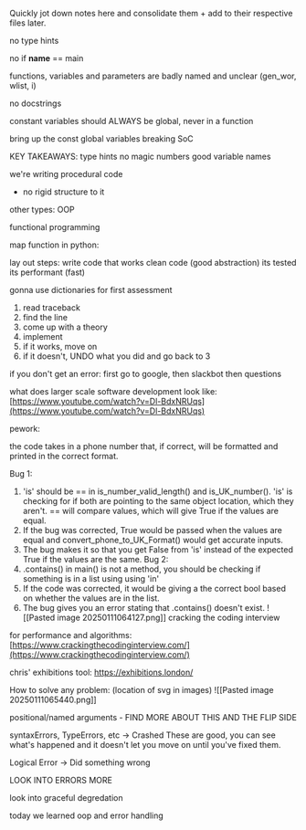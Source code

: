 Quickly jot down notes here and consolidate them + add to their respective files later.

 no type hints

no if __name__ == main

functions, variables and parameters are badly named and unclear (gen_wor, wlist, i)

no docstrings


constant variables should ALWAYS be global, never in a function

bring up the const global variables breaking SoC

KEY TAKEAWAYS:
type hints
no magic numbers
good variable names


we're writing procedural code
- no rigid structure to it

other types:
OOP

functional programming


map function in python:


lay out steps: 
write code that works
clean code (good abstraction)
its tested
its performant (fast)




gonna use dictionaries for first assessment


1. read traceback
2. find the line
3. come up with a theory
4. implement
5. if it works, move on
6. if it doesn't, UNDO what you did and go back to 3

if you don't get an error:
first go to google, then slackbot then questions

what does larger scale software development look like:
[https://www.youtube.com/watch?v=Dl-BdxNRUqs](https://www.youtube.com/watch?v=Dl-BdxNRUqs)

pework:

the code takes in a phone number that, if correct, will be formatted and printed in the correct format.

Bug 1: 
1. 'is' should be == in is_number_valid_length() and is_UK_number(). 'is' is checking for if both are pointing to the same object location, which they aren't. == will compare values, which will give True if the values are equal.
2. If the bug was corrected, True would be passed when the values are equal and convert_phone_to_UK_Format() would get accurate inputs.
3. The bug makes it so that you get False from 'is' instead of the expected True if the values are the same.
Bug 2:
1. .contains() in main() is not a method, you should be checking if something is in a list using using 'in'
2. If the code was corrected, it would be giving a the correct bool based on whether the values are in the list.
3. The bug gives you an error stating that .contains() doesn't exist.
![[Pasted image 20250111064127.png]]
cracking the coding interview

for performance and algorithms:
[https://www.crackingthecodinginterview.com/](https://www.crackingthecodinginterview.com/)



chris' exhibitions tool:
https://exhibitions.london/

How to solve any problem:
(location of svg in images)
![[Pasted image 20250111065440.png]]


positional/named arguments - FIND MORE ABOUT THIS AND THE FLIP SIDE

syntaxErrors, TypeErrors, etc -> Crashed
	These are good, you can see what's happened and it doesn't let you move on until you've fixed them.

Logical Error -> Did something wrong
	
LOOK INTO ERRORS MORE


look into graceful degredation

today we learned oop and error handling